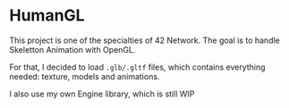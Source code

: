 # HumanGL

This project is one of the specialties of 42 Network. The goal is to handle Skeletton Animation with OpenGL. 

For that, I decided to load `.glb/.gltf` files, which contains everything needed: texture, models and animations.

I also use my own Engine library, which is still WIP
